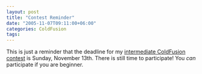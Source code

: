 ```yaml
---
layout: post
title: "Contest Reminder"
date: "2005-11-07T09:11:00+06:00"
categories: ColdFusion 
tags: 
---
```


This is just a reminder that the deadline for my <a href="http://ray.camdenfamily.com/index.cfm/2005/10/30/Intermediate-ColdFusion-Contest">intermediate ColdFusion contest</a> is Sunday, November 13th. There is still time to participate! You <i>can</i> participate if you are beginner.